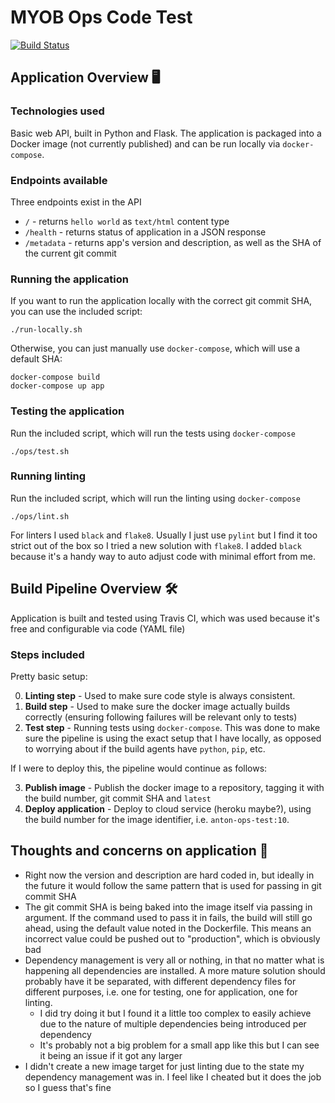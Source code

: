 # MYOB Ops Code Test

[![Build Status](https://travis-ci.com/antonbriganti/basic-flask-api.svg?branch=main)](https://travis-ci.com/antonbriganti/basic-flask-api)

## Application Overview 🖥

### Technologies used
Basic web API, built in Python and Flask.
The application is packaged into a Docker image (not currently published) and can be run locally via `docker-compose`.

### Endpoints available 
Three endpoints exist in the API
- `/` - returns `hello world` as `text/html` content type
- `/health` - returns status of application in a JSON response
- `/metadata` - returns app's version and description, as well as the SHA of the current git commit

### Running the application
If you want to run the application locally with the correct git commit SHA, you can use the included script:

```
./run-locally.sh
```

Otherwise, you can just manually use `docker-compose`, which will use a default SHA:
```
docker-compose build
docker-compose up app
```

### Testing the application
Run the included script, which will run the tests using `docker-compose` 
```
./ops/test.sh
```

### Running linting
Run the included script, which will run the linting using `docker-compose` 
```
./ops/lint.sh
```

For linters I used `black` and `flake8`. Usually I just use `pylint` but I find it too strict out of the box so I tried a new solution with `flake8`. I added `black` because it's a handy way to auto adjust code with minimal effort from me.

## Build Pipeline Overview 🛠
Application is built and tested using Travis CI, which was used because it's free and configurable via code (YAML file)

### Steps included
Pretty basic setup:

0. **Linting step** - Used to make sure code style is always consistent.
1. **Build step** - Used to make sure the docker image actually builds correctly (ensuring following failures will be relevant only to tests)
2. **Test step** - Running tests using `docker-compose`. This was done to make sure the pipeline is using the exact setup that I have locally, as opposed to worrying about if the build agents have `python`, `pip`, etc.

If I were to deploy this, the pipeline would continue as follows:

3. **Publish image** - Publish the docker image to a repository, tagging it with the build number, git commit SHA and `latest`
4. **Deploy application** - Deploy to cloud service (heroku maybe?), using the build number for the image identifier, i.e. `anton-ops-test:10`. 

## Thoughts and concerns on application 💭
- Right now the version and description are hard coded in, but ideally in the future it would follow the same pattern that is used for passing in git commit SHA
- The git commit SHA is being baked into the image itself via passing in argument. If the command used to pass it in fails, the build will still go ahead, using the default value noted in the Dockerfile. This means an incorrect value could be pushed out to "production", which is obviously bad
- Dependency management is very all or nothing, in that no matter what is happening all dependencies are installed. A more mature solution should probably have it be separated, with different dependency files for different purposes, i.e. one for testing, one for application, one for linting. 
    - I did try doing it but I found it a little too complex to easily achieve due to the nature of multiple dependencies being introduced per dependency
    - It's probably not a big problem for a small app like this but I can see it being an issue if it got any larger
- I didn't create a new image target for just linting due to the state my dependency management was in. I feel like I cheated but it does the job so I guess that's fine